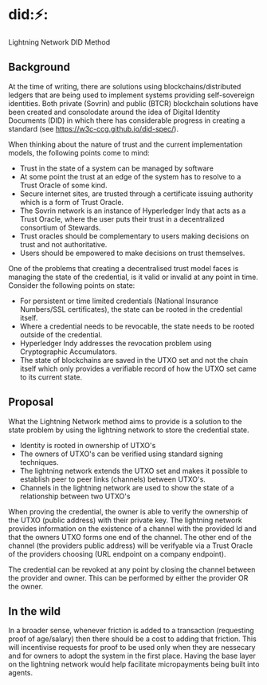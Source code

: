 # did:⚡:
Lightning Network DID Method

## Background
At the time of writing, there are solutions using blockchains/distributed ledgers that are being used to implement systems providing self-sovereign identities.  Both private (Sovrin) and public (BTCR) blockchain solutions have been created and consolodate around the idea of Digital Identity Documents (DID) in which there has considerable progress in creating a standard (see https://w3c-ccg.github.io/did-spec/).

When thinking about the nature of trust and the current implementation models, the following points come to mind:  
- Trust in the state of a system can be managed by software
- At some point the trust at an edge of the system has to resolve to a Trust Oracle of some kind.
- Secure internet sites, are trusted through a certificate issuing authority which is a form of Trust Oracle.
- The Sovrin network is an instance of Hyperledger Indy that acts as a Trust Oracle, where the user puts their trust in a decentralized consortium of Stewards.
- Trust oracles should be complementary to users making decisions on trust and not authoritative.
- Users should be empowered to make decisions on trust themselves.

One of the problems that creating a decentralised trust model faces is managing the state of the credential, is it valid or invalid at any point in time.  Consider the following points on state:
- For persistent or time limited credentials (National Insurance Numbers/SSL certificates), the state can be rooted in the credential itself.
- Where a credential needs to be revocable, the state needs to be rooted outside of the credential.
- Hyperledger Indy addresses the revocation problem using Cryptographic Accumulators.
- The state of blockchains are saved in the UTXO set and not the chain itself which only provides a verifiable record of how the UTXO set came to its current state.

## Proposal
What the Lightning Network method aims to provide is a solution to the state problem by using the lightning network to store the credential state.
- Identity is rooted in ownership of UTXO's
- The owners of UTXO's can be verified using standard signing techniques.
- The lightning network extends the UTXO set and makes it possible to establish peer to peer links (channels) between UTXO's.
- Channels in the lightning network are used to show the state of a relationship between two UTXO's

When proving the credential, the owner is able to verify the ownership of the UTXO (public address) with their private key.  The lightning network provides information on the existence of a channel with the provided Id and that the owners UTXO forms one end of the channel.  The other end of the channel (the providers public address) will be verifyable via a Trust Oracle of the providers choosing (URL endpoint on a company endpoint).

The credential can be revoked at any point by closing the channel between the provider and owner.  This can be performed by either the provider OR the owner.

## In the wild
In a broader sense, whenever friction is added to a transaction (requesting proof of age/salary) then there should be a cost to adding that friction.  This will incentivise requests for proof to be used only when they are nessecary and for owners to adopt the system in the first place.  Having the base layer on the lightning network would help facilitate micropayments being built into agents.
